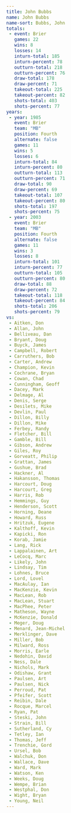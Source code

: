 ```yaml
---
title: John Bubbs
name: John Bubbs
name-sort: Bubbs, John
totals:
 - event: Brier
   games: 22
   wins: 8
   losses: 14
   inturn-total: 185
   inturn-percent: 78
   outturn-total: 218
   outturn-percent: 76
   draw-total: 178
   draw-percent: 71
   takeout-total: 225
   takeout-percent: 82
   shots-total: 403
   shots-percent: 77
years:
 - year: 1985
   event: Brier
   team: "MB"
   position: Fourth
   alternate: false
   games: 11
   wins: 5
   losses: 6
   inturn-total: 84
   inturn-percent: 80
   outturn-total: 113
   outturn-percent: 71
   draw-total: 90
   draw-percent: 69
   takeout-total: 107
   takeout-percent: 80
   shots-total: 197
   shots-percent: 75
 - year: 2003
   event: Brier
   team: "MB"
   position: Fourth
   alternate: false
   games: 11
   wins: 3
   losses: 8
   inturn-total: 101
   inturn-percent: 77
   outturn-total: 105
   outturn-percent: 80
   draw-total: 88
   draw-percent: 72
   takeout-total: 118
   takeout-percent: 84
   shots-total: 206
   shots-percent: 79
vs:
 - Aitken, Don
 - Allan, John
 - Belliveau, Dan
 - Bryant, Doug
 - Buyck, James
 - Campbell, Robert
 - Carruthers, Bob
 - Carter, Andrew
 - Champion, Kevin
 - Cochrane, Bryan
 - Cowan, Chad
 - Cunningham, Geoff
 - Dacey, Mark
 - Delmage, Al
 - Denis, Serge
 - Desilets, Mike
 - Devlin, Paul
 - Dillon, Billy
 - Dillon, Mike
 - Ferbey, Randy
 - Fletcher, Bill
 - Gamble, Bill
 - Gibson, Andrew
 - Giles, Roy
 - Gorveatt, Philip
 - Grattan, James
 - Gushue, Brad
 - Hackner, Al
 - Hakansson, Thomas
 - Harcourt, Doug
 - Harcourt, Greg
 - Harris, Rob
 - Hemmings, Guy
 - Henderson, Scott
 - Horning, Deane
 - Howard, Russ
 - Hritzuk, Eugene
 - Kalthoff, Kevin
 - Kapicki, Ron
 - Korab, Jamie
 - Lang, Rick
 - Lappalainen, Art
 - LeCocq, Marc
 - Likely, John
 - Lindsay, Tim
 - Lohnes, Bruce
 - Lord, Lovel
 - MacAulay, Ian
 - MacKenzie, Kevin
 - MacLean, Rob
 - MacLean, Stuart
 - MacPhee, Peter
 - Matheson, Wayne
 - McKenzie, Donald
 - Meger, Doug
 - Menard, Jean-Michel
 - Merklinger, Dave
 - Miller, Bob
 - Milward, Ross
 - Morris, Earle
 - Nedohin, David
 - Ness, Dale
 - Nichols, Mark
 - Odishaw, Grant
 - Paulsen, Art
 - Paulsen, Nick
 - Perroud, Pat
 - Pfeifer, Scott
 - Reibin, Dale
 - Rocque, Marcel
 - Ryan, Pat
 - Steski, John
 - Strain, Bill
 - Sutherland, Cy
 - Tetley, Ian
 - Thomas, Jeff
 - Trenchie, Gord
 - Ursel, Bob
 - Walchuk, Don
 - Wallace, Dave
 - Ward, Mark
 - Watson, Ken
 - Weeks, Doug
 - Wempe, Brian
 - Westphal, Don
 - Wight, Bryan
 - Young, Neil
---
```

